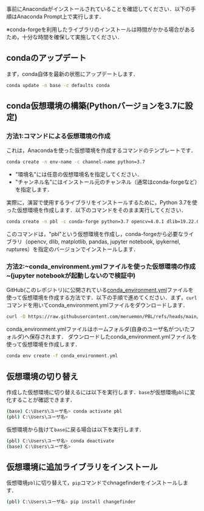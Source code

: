 事前にAnacondaがインストールされていることを確認してください．以下の手順はAnaconda Prompt上で実行します．

※conda-forgeを利用したライブラリのインストールは時間がかかる場合があるため，十分な時間を確保して実施してください．

## condaのアップデート

まず，conda自体を最新の状態にアップデートします．
```bash
conda update -n base -c defaults conda
```

## conda仮想環境の構築(Pythonバージョンを3.7に設定)

### 方法1:コマンドによる仮想環境の作成
これは，Anacondaを使った仮想環境を作成するコマンドのテンプレートです．
```bash
conda create -n env-name -c channel-name python=3.7
```
* "環境名"には任意の仮想環境名を指定してください．
* "チャンネル名"にはインストール元のチャンネル（通常はconda-forgeなど）を指定します．

実際に，演習で使用するライブラリをインストールするために，Python 3.7を使った仮想環境を作成します．以下のコマンドをそのまま実行してください．
```bash
conda create -n pbl -c conda-forge python=3.7 opencv=4.0.1 dlib=19.22.0 matplotlib=3.5.3 pandas notebook ipykernel ruptures seaborn statsmodels tslearn
```
このコマンドは，"pbl"という仮想環境を作成し，conda-forgeから必要なライブラリ（opencv, dlib, matplotlib, pandas, jupyter notebook, ipykernel, ruptures）を指定のバージョンでインストールします．

### 方法2:~conda_environment.ymlファイルを使った仮想環境の作成~(jupyter notebookが起動しないので検証中)

GitHub(このレポジトリ)に公開されている[conda_environment.yml](conda_environment.yml)ファイルを使って仮想環境を作成する方法です．以下の手順で進めてください．まず，`curl`コマンドを用いてconda_environment.ymlファイルをダウンロードします．
```bash
curl -O https://raw.githubusercontent.com/meruemon/PBL/refs/heads/main/conda_environment.yml
```

conda_environment.ymlファイルはホームフォルダ(自身のユーザ名がついたフォルダ)へ保存されます．
ダウンロードしたconda_environment.ymlファイルを使って仮想環境を作成します．
```bash
conda env create -f conda_environment.yml
```

## 仮想環境の切り替え

作成した仮想環境に切り替えるには以下を実行します．`base`が仮想環境`pbl`に変化することが確認できます．
```bash
(base) C:\Users\ユーザ名> conda activate pbl
(pbl) C:\Users\ユーザ名>
```

仮想環境から抜けて`base`に戻る場合は以下を実行します．
```bash
(pbl) C:\Users\ユーザ名> conda deactivate
(base) C:\Users\ユーザ名>
```

## 仮想環境に追加ライブラリをインストール

仮想環境`pbl`に切り替えて，`pip`コマンドでchnagefinderをインストールします．
```bash
(pbl) C:\Users\ユーザ名> pip install changefinder
```
